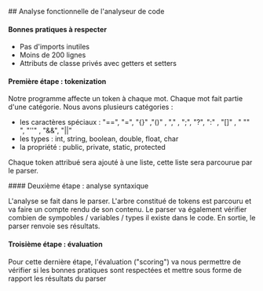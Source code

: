 ## Analyse fonctionnelle de l'analyseur de code

#### Bonnes pratiques &agrave; respecter

* Pas d'imports inutiles
* Moins de 200 lignes
* Attributs de classe priv&eacute;s avec getters et setters

#### Première &eacute;tape : tokenization
Notre programme affecte un token &agrave; chaque mot. Chaque mot fait partie d'une cat&eacute;gorie.
Nous avons plusieurs cat&eacute;gories :
* les caractères sp&eacute;ciaux : &quot;==&quot;, &quot;=&quot;, &quot;{}&quot; ,&quot;()&quot; , &quot;,&quot; , &quot;;&quot;, &quot;?&quot;, &quot;:&quot; , &quot;[]&quot; , &quot; &quot;&quot; &quot;, &quot;''&quot; , &quot;&&&quot;, &quot;||&quot;
* les types : int, string, boolean, double, float, char
* la propri&eacute;t&eacute; : public, private, static, protected

Chaque token attribu&eacute; sera ajout&eacute; &agrave; une liste, cette liste sera parcourue par le parser. 


#### Deuxième &eacute;tape : analyse syntaxique

L'analyse se fait dans le parser. L'arbre constitu&eacute; de tokens est parcouru et va faire un compte rendu de son contenu.
Le parser va &eacute;galement v&eacute;rifier combien de sympobles / variables / types il existe dans le code.
En sortie, le parser renvoie ses r&eacute;sultats.



#### Troisième &eacute;tape : &eacute;valuation

Pour cette dernière &eacute;tape, l'&eacute;valuation ("scoring") va nous permettre de v&eacute;rifier si les bonnes pratiques sont respect&eacute;es et mettre sous forme de rapport les r&eacute;sultats du parser

